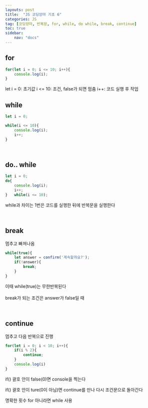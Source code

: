 ```yaml
---
layouts: post
title:  "JS 코딩앙마 기초 6"
categories: JS
tag: [코딩앙마, 반복문, for, while, do while, break, continue]
toc: true
sidebar:
    nav: "docs"
---
```


## for

```js
for(let i = 0; i <= 10; i++){
    console.log(i);
}

```
let i = 0: 초기값
i <= 10: 조건, false가 되면 멈춤
i++: 코드 실행 후 작업
<br/>

## while

```js
let i = 0;

while(i <= 10){
    console.log(i);
    i++;
}
```

<br/>

## do.. while

```js
let i = 0;
do{
    console.log(i);
    i++;
}   while(i <= 10);

```
while과 차이는 1번은 코드를 실행한 뒤에 반복문을 실행한다

<br/>

## break

멈추고 빠져나옴

```js
while(true){
    let answer = confirm('계속할까요?');
    if(!answer){
        break;
    }
}
```
이때 while(true)는 무한반복된다<br/>
<br/>
break가 되는 조건은 answer가 false일 때

<br/>

## continue

멈추고 다음 반복으로 진행

```js
for(let i = 0; i < 10; i++){
    if(i % 2){
        continue;
    }
    console.log(i)
}
```
if() 괄호 안이 false(0)면 console을 찍는다

if() 괄호 안이 ture(0이 아님)면 continue를 만나 다시 조건문으로 돌아간다

명확한 횟수 for 아니라면 while 사용